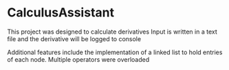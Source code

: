 # CalculusAssistant

This project was designed to calculate derivatives
Input is written in a text file and the derivative will be logged to console

Additional features include the implementation of a linked list to hold entries of each node.
Multiple operators were overloaded

